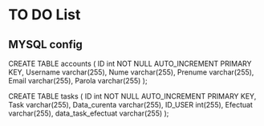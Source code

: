 # TO DO List
 
## MYSQL config

CREATE TABLE accounts (
    ID int NOT NULL AUTO_INCREMENT PRIMARY KEY,
    Username varchar(255),
    Nume varchar(255),
    Prenume varchar(255),
    Email varchar(255),
    Parola varchar(255)
);

CREATE TABLE tasks (
    ID int NOT NULL AUTO_INCREMENT PRIMARY KEY,
    Task varchar(255),
    Data_curenta varchar(255),
    ID_USER int(255),
    Efectuat varchar(255),
    data_task_efectuat varchar(255)
);




